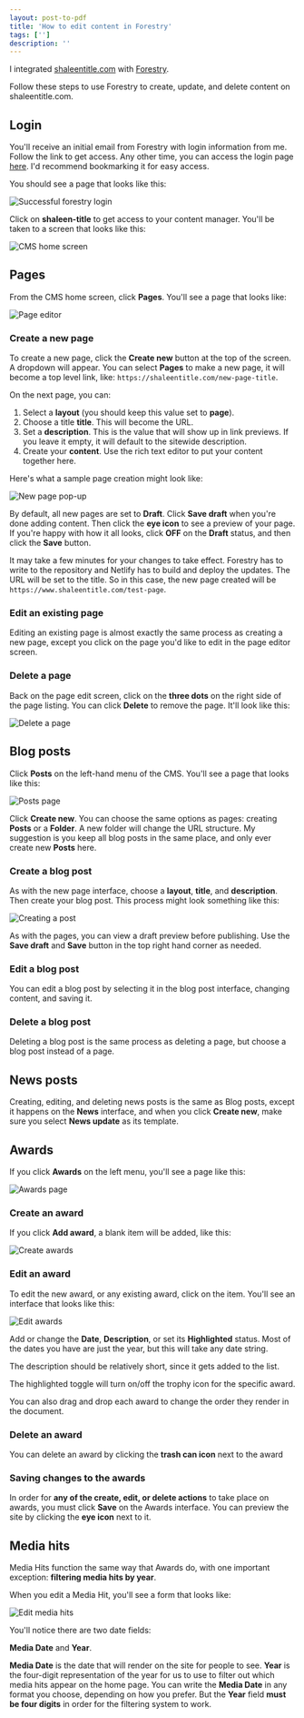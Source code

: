 ```yaml
---
layout: post-to-pdf
title: 'How to edit content in Forestry'
tags: ['']
description: ''
---
```

<style>
html {
    background-color: white !important
}
</style>

I integrated [shaleentitle.com](https://www.shaleentitle.com) with [Forestry](https://forestry.io/). 

Follow these steps to use Forestry to create, update, and delete content on shaleentitle.com. 

## Login 

You'll receive an initial email from Forestry with login information from me. Follow the link to get access. Any other time, you can access the login page [here](https://app.forestry.io/login). I'd recommend bookmarking it for easy access. 

You should see a page that looks like this: 

![Successful forestry login](/img/forestry-instructions/login-success.png)

Click on **shaleen-title** to get access to your content manager. You'll be taken to a screen that looks like this: 

![CMS home screen](/img/forestry-instructions/cms-home-screen.png)

## Pages 

From the CMS home screen, click **Pages**. You'll see a page that looks like: 

![Page editor](/img/forestry-instructions/page-editor.png)

### Create a new page 

To create a new page, click the **Create new** button at the top of the screen. A dropdown will appear. You can select **Pages** to make a new page, it will become a top level link, like: `https://shaleentitle.com/new-page-title`.

On the next page, you can: 

1. Select a **layout** (you should keep this value set to **page**).
2. Choose a title **title**. This will become the URL. 
3. Set a **description**. This is the value that will show up in link previews. If you leave it empty, it will default to the sitewide description. 
4. Create your **content**. Use the rich text editor to put your content together here. 

Here's what a sample page creation might look like: 

![New page pop-up](/img/forestry-instructions/sample-page-creation.png)

By default, all new pages are set to **Draft**. Click **Save draft** when you're done adding content. Then click the **eye icon** to see a preview of your page. If you're happy with how it all looks, click **OFF** on the **Draft** status, and then click the **Save** button. 

It may take a few minutes for your changes to take effect. Forestry has to write to the repository and Netlify has to build and deploy the updates. The URL will be set to the title. So in this case, the new page created will be `https://www.shaleentitle.com/test-page`. 

### Edit an existing page 

Editing an existing page is almost exactly the same process as creating a new page, except you click on the page you'd like to edit in the page editor screen.

### Delete a page 

Back on the page edit screen, click on the **three dots** on the right side of the page listing. You can click **Delete** to remove the page. It'll look like this: 

![Delete a page](/img/forestry-instructions/delete-a-page.png)

## Blog posts 

Click **Posts** on the left-hand menu of the CMS. You'll see a page that looks like this:

![Posts page](/img/forestry-instructions/posts-page.png)

Click **Create new**. You can choose the same options as pages: creating **Posts** or a **Folder**. A new folder will change the URL structure. My suggestion is you keep all blog posts in the same place, and only ever create new **Posts** here. 

### Create a blog post 

As with the new page interface, choose a **layout**, **title**, and **description**. Then create your blog post. This process might look something like this: 

![Creating a post](/img/forestry-instructions/create-a-post.png)

As with the pages, you can view a draft preview before publishing. Use the **Save draft** and **Save** button in the top right hand corner as needed. 

### Edit a blog post 

You can edit a blog post by selecting it in the blog post interface, changing content, and saving it. 

### Delete a blog post 

Deleting a blog post is the same process as deleting a page, but choose a blog post instead of a page. 

## News posts 

Creating, editing, and deleting news posts is the same as Blog posts, except it happens on the **News** interface, and when you click **Create new**, make sure you select **News update** as its template.

## Awards 

If you click **Awards** on the left menu, you'll see a page like this: 

![Awards page](/img/forestry-instructions/awards-page.png)

### Create an award 

If you click **Add award**, a blank item will be added, like this: 

![Create awards](/img/forestry-instructions/create-awards.png)

### Edit an award 

To edit the new award, or any existing award, click on the item. You'll see an interface that looks like this: 

![Edit awards](/img/forestry-instructions/edit-awards.png)

Add or change the **Date**, **Description**, or set its **Highlighted** status. Most of the dates you have are just the year, but this will take any date string. 

The description should be relatively short, since it gets added to the list. 

The highlighted toggle will turn on/off the trophy icon for the specific award. 

You can also drag and drop each award to change the order they render in the document.

### Delete an award 

You can delete an award by clicking the **trash can icon** next to the award

### Saving changes to the awards 

In order for **any of the create, edit, or delete actions** to take place on awards, you must click **Save** on the Awards interface. You can preview the site by clicking the **eye icon** next to it. 

## Media hits 

Media Hits function the same way that Awards do, with one important exception: **filtering media hits by year**. 

When you edit a Media Hit, you'll see a form that looks like: 

![Edit media hits](/img/forestry-instructions/edit-media-hits.png)

You'll notice there are two date fields: 

**Media Date** and **Year**. 

**Media Date** is the date that will render on the site for people to see. **Year** is the four-digit representation of the year for us to use to filter out which media hits appear on the home page. You can write the **Media Date** in any format you choose, depending on how you prefer. But the **Year** field **must be four digits** in order for the filtering system to work. 